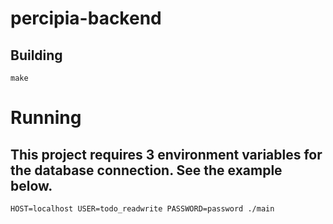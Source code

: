 # percipia-backend

## Building
```
make
```

# Running
## This project requires 3 environment variables for the database connection. See the example below.
```
HOST=localhost USER=todo_readwrite PASSWORD=password ./main
```